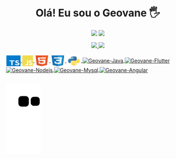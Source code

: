 <h1 align="center">
  Olá! Eu sou o Geovane 🖐️
</h1>


<p align="center">   
  <a href="mailto:geovaneslvrs79@gmail.com" target="_blank"><img src="https://img.shields.io/badge/Email-geovaneslvrs79@gmail.com-red?style=flat&logo=gmail&logoColor=white"></a>
  <a href="https://www.linkedin.com/in/geovane-araujo-07str/" target="_blank"><img src="https://img.shields.io/badge/linkedin-blue?style=flat&logo=linkedin"></a>
</p>

<div align="center">
  <a href="https://github.com/geovanesv">
  <img height="180em" src="https://github-readme-stats.vercel.app/api?username=geovanesv&show_icons=true&theme=algolia&include_all_commits=true&count_private=true"/>
  <img height="180em" src="https://github-readme-stats.vercel.app/api/top-langs/?username=geovanesv&layout=compact&langs_count=7&theme=algolia"/>
</div>

<div style="display: inline_block"><br>
  <img align="center" alt="Geovane-Ts" height="30" width="40" src="https://raw.githubusercontent.com/devicons/devicon/master/icons/typescript/typescript-plain.svg">
  <img align="center" alt="Geovane-JS" heigth="25" width="30" src="https://raw.githubusercontent.com/devicons/devicon/master/icons/javascript/javascript-plain.svg">
  <img align="center" alt="Geovane-HTML" height="30" width="40" src="https://raw.githubusercontent.com/devicons/devicon/master/icons/html5/html5-original.svg">
  <img align="center" alt="Geovane-CSS" height="30" width="40" src="https://raw.githubusercontent.com/devicons/devicon/master/icons/css3/css3-original.svg">
  <img align="center" alt="Geovane-Python" height="30" width="40" src="https://raw.githubusercontent.com/devicons/devicon/master/icons/python/python-original.svg">
  <img align="center" alt="Geovane-Java" height="30" width="40" src="https://cdn.jsdelivr.net/gh/devicons/devicon/icons/java/java-original.svg" />
  <img align="center" alt="Geovane-Flutter" height="30" width="40" src="https://cdn.jsdelivr.net/gh/devicons/devicon/icons/flutter/flutter-original.svg" />
  <img align="center" alt="Geovane-Nodejs" height="30" width="40" src="https://cdn.jsdelivr.net/gh/devicons/devicon/icons/nodejs/nodejs-original.svg" />
  <img align="center" alt="Geovane-Mysql" height="30" width="40" src="https://cdn.jsdelivr.net/gh/devicons/devicon/icons/mysql/mysql-original.svg" />
  <img align="center" alt="Geovane-Angular" heigth="25" width="30" src="https://img.icons8.com/external-tal-revivo-shadow-tal-revivo/48/000000/external-angular-a-typescript-based-open-source-web-application-framework-logo-shadow-tal-revivo.png"/>
  
  
</div>
  
  ##
 
<div> 
 
 
  ![Snake animation](https://github.com/geovanesv/geovanesv/blob/output/github-contribution-grid-snake.svg)
 
</div>
